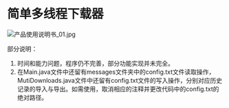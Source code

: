 # 简单多线程下载器

![产品使用说明书_01.jpg](https://cdn.nlark.com/yuque/0/2020/jpeg/631670/1606045697627-b1e3eeef-c3f3-408a-aa5a-a6ac6c1bf1a8.jpeg#align=left&display=inline&height=5123&margin=%5Bobject%20Object%5D&name=%E4%BA%A7%E5%93%81%E4%BD%BF%E7%94%A8%E8%AF%B4%E6%98%8E%E4%B9%A6_01.jpg&originHeight=5123&originWidth=4524&size=1118332&status=done&style=none&width=4524)

部分说明：
1. 时间和能力问题，程序仍不完善，部分功能实现并未完全。
2. 在Main.java文件中还留有messages文件夹中的config.txt文件读取操作，MutiDownloads.java文件中还留有config.txt文件的写入操作，分别对应历史记录的导入与导出。如需使用，取消相应的注释并更改代码中的config.txt的绝对路径。
